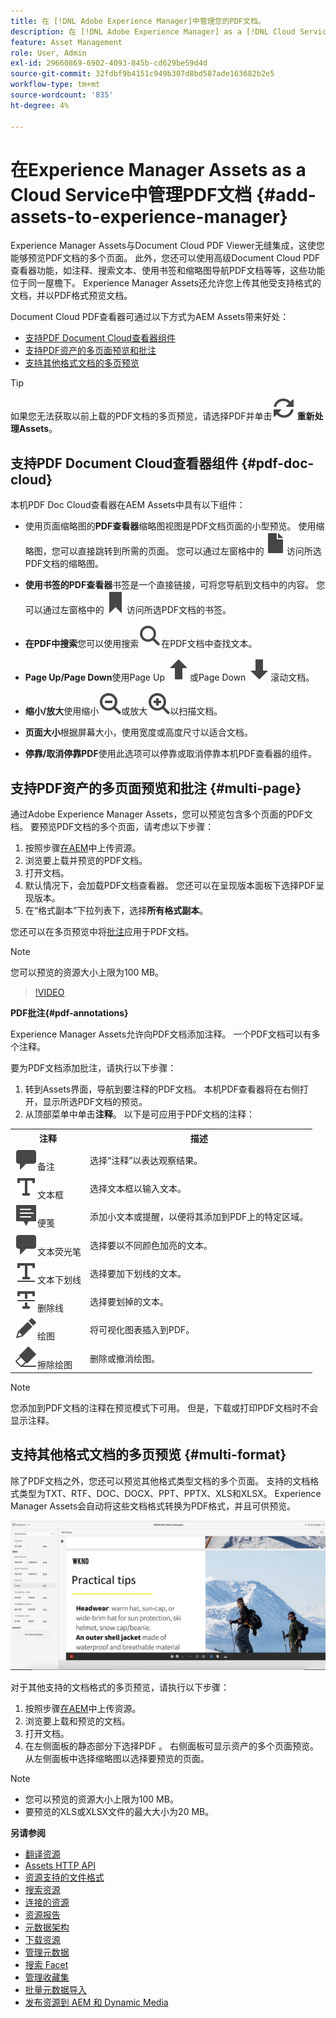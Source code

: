 ```yaml
---
title: 在 [!DNL Adobe Experience Manager]中管理您的PDF文档。
description: 在 [!DNL Adobe Experience Manager] as a [!DNL Cloud Service]中管理PDF文档。
feature: Asset Management
role: User, Admin
exl-id: 29660869-6902-4093-845b-cd629be59d4d
source-git-commit: 32fdbf9b4151c949b307d8bd587ade163682b2e5
workflow-type: tm+mt
source-wordcount: '835'
ht-degree: 4%

---
```


# 在Experience Manager Assets as a Cloud Service中管理PDF文档 {#add-assets-to-experience-manager}

Experience Manager Assets与Document Cloud PDF Viewer无缝集成，这使您能够预览PDF文档的多个页面。 此外，您还可以使用高级Document Cloud PDF查看器功能，如注释、搜索文本、使用书签和缩略图导航PDF文档等等，这些功能位于同一屋檐下。 Experience Manager Assets还允许您上传其他受支持格式的文档，并以PDF格式预览文档。

Document Cloud PDF查看器可通过以下方式为AEM Assets带来好处：

* [支持PDF Document Cloud查看器组件](#pdf-doc-cloud)
* [支持PDF资产的多页面预览和批注](#multi-page)
* [支持其他格式文档的多页预览](#multi-format)

>[!TIP]
>
> 如果您无法获取以前上载的PDF文档的多页预览，请选择PDF并单击![重新处理](/help/assets/assets/Reprocess.svg) **重新处理Assets**。

## 支持PDF Document Cloud查看器组件 {#pdf-doc-cloud}

本机PDF Doc Cloud查看器在AEM Assets中具有以下组件：

* 使用页面缩略图的&#x200B;**PDF查看器**&#x200B;缩略图视图是PDF文档页面的小型预览。 使用缩略图，您可以直接跳转到所需的页面。 您可以通过左窗格中的![缩略图](/help/assets/assets/thumbnail.svg)访问所选PDF文档的缩略图。

* **使用书签的PDF查看器**&#x200B;书签是一个直接链接，可将您导航到文档中的内容。 您可以通过左窗格中的![书签](/help/assets/assets/bookmark.svg)访问所选PDF文档的书签。

* **在PDF中搜索**&#x200B;您可以使用搜索![搜索](/help/assets/assets/Search.svg)在PDF文档中查找文本。

* **Page Up/Page Down**&#x200B;使用Page Up ![Page Up](/help/assets/assets/ArrowUp.svg)或Page Down ![Page Down](/help/assets/assets/ArrowDown.svg)滚动文档。

* **缩小/放大**&#x200B;使用缩小![缩小](/help/assets/assets/Zoom-out.svg)或放大![放大](/help/assets/assets/zoom-in.svg)以扫描文档。

* **页面大小**&#x200B;根据屏幕大小，使用宽度或高度尺寸以适合文档。

* **停靠/取消停靠PDF**&#x200B;使用此选项可以停靠或取消停靠本机PDF查看器的组件。

## 支持PDF资产的多页面预览和批注 {#multi-page}

通过Adobe Experience Manager Assets，您可以预览包含多个页面的PDF文档。 要预览PDF文档的多个页面，请考虑以下步骤：

1. 按照步骤[在AEM](https://experienceleague.adobe.com/docs/experience-manager-cloud-service/content/assets/manage/add-assets.html?lang=zh-Hans)中上传资源。
1. 浏览要上载并预览的PDF文档。
1. 打开文档。
1. 默认情况下，会加载PDF文档查看器。 您还可以在呈现版本面板下选择PDF呈现版本。
1. 在“格式副本”下拉列表下，选择&#x200B;**所有格式副本**。

您还可以在多页预览中将[批注](#pdf-annotations)应用于PDF文档。

>[!NOTE]
>
> 您可以预览的资源大小上限为100 MB。

>[!VIDEO](https://video.tv.adobe.com/v/3409355)

<!--
![Multi-page Preview](/help/assets/assets/multi-page.png)
-->

**PDF批注{#pdf-annotations}**

Experience Manager Assets允许向PDF文档添加注释。 一个PDF文档可以有多个注释。

要为PDF文档添加批注，请执行以下步骤：

1. 转到Assets界面，导航到要注释的PDF文档。 本机PDF查看器将在右侧打开，显示所选PDF文档的预览。
1. 从顶部菜单中单击&#x200B;**注释**。
以下是可应用于PDF文档的注释：

<table>
        <tr>
             <th> 注释 </th>
            <th> 描述 </th>
        </tr>
        <tr>
           <td> <img src="/help/assets/assets/Comment.svg">备注 </td>
            <td> 选择“注释”以表达观察结果。 </td>
        </tr>
        <tr>
            <td> <img src="/help/assets/assets/Text.svg">文本框 </td>
            <td> 选择文本框以输入文本。 </td>
        </tr>
        <tr>
            <td> <img src="/help/assets/assets/Note.svg">便笺 </td>
            <td> 添加小文本或提醒，以便将其添加到PDF上的特定区域。 </td>
        </tr>
        <tr>
            <td> <img src="/help/assets/assets/Comment.svg">文本荧光笔 </td>
            <td> 选择要以不同颜色加亮的文本。 </td>
        </tr>
        <tr>
            <td> <img src="/help/assets/assets/TextUnderline.svg">文本下划线 </td>
            <td> 选择要加下划线的文本。 </td>
        </tr>
        <tr>
            <td> <img src="/help/assets/assets/TextStrikethrough.svg">删除线 </td>
            <td> 选择要划掉的文本。 </td>
        </tr>
        <tr>
            <td> <img src="/help/assets/assets/Draw.svg">绘图 </td>
            <td> 将可视化图表插入到PDF。 </td>
        </tr>
        <tr>
            <td> <img src="/help/assets/assets/Erase.svg">擦除绘图 </td>
             <td> 删除或撤消绘图。 </td>
        </tr>
    </table>

>[!NOTE]
>
>您添加到PDF文档的注释在预览模式下可用。 但是，下载或打印PDF文档时不会显示注释。

## 支持其他格式文档的多页预览 {#multi-format}

除了PDF文档之外，您还可以预览其他格式类型文档的多个页面。 支持的文档格式类型为TXT、RTF、DOC、DOCX、PPT、PPTX、XLS和XLSX。 Experience Manager Assets会自动将这些文档格式转换为PDF格式，并且可供预览。

![其他格式文档的多页预览](/help/assets/assets/multi-page-other-formats.png)

对于其他支持的文档格式的多页预览，请执行以下步骤：

1. 按照步骤[在AEM](https://experienceleague.adobe.com/docs/experience-manager-cloud-service/content/assets/manage/add-assets.html?lang=zh-Hans)中上传资源。
1. 浏览要上载和预览的文档。
1. 打开文档。
1. 在左侧面板的静态部分下选择PDF 。 右侧面板可显示资产的多个页面预览。 从左侧面板中选择缩略图以选择要预览的页面。

>[!NOTE]
>
> * 您可以预览的资源大小上限为100 MB。
> * 要预览的XLS或XLSX文件的最大大小为20 MB。

**另请参阅**

* [翻译资源](translate-assets.md)
* [Assets HTTP API](mac-api-assets.md)
* [资源支持的文件格式](file-format-support.md)
* [搜索资源](search-assets.md)
* [连接的资源](use-assets-across-connected-assets-instances.md)
* [资源报告](asset-reports.md)
* [元数据架构](metadata-schemas.md)
* [下载资源](download-assets-from-aem.md)
* [管理元数据](manage-metadata.md)
* [搜索 Facet](search-facets.md)
* [管理收藏集](manage-collections.md)
* [批量元数据导入](metadata-import-export.md)
* [发布资源到 AEM 和 Dynamic Media](/help/assets/publish-assets-to-aem-and-dm.md)
